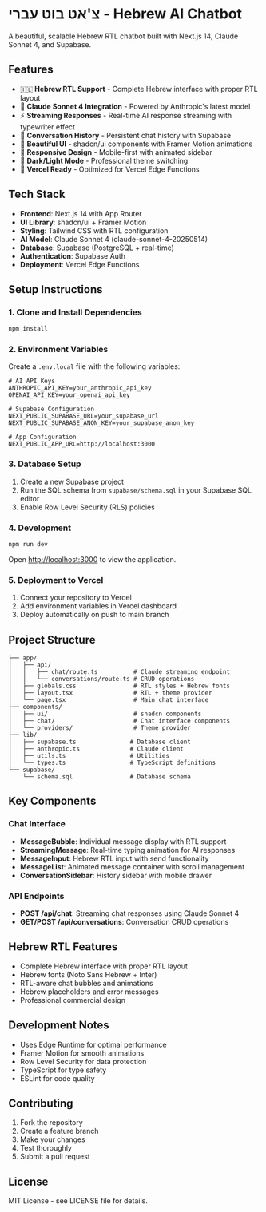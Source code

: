 # צ'אט בוט עברי - Hebrew AI Chatbot

A beautiful, scalable Hebrew RTL chatbot built with Next.js 14, Claude Sonnet 4, and Supabase.

## Features

- 🇮🇱 **Hebrew RTL Support** - Complete Hebrew interface with proper RTL layout
- 🤖 **Claude Sonnet 4 Integration** - Powered by Anthropic's latest model
- ⚡ **Streaming Responses** - Real-time AI response streaming with typewriter effect
- 💾 **Conversation History** - Persistent chat history with Supabase
- 🎨 **Beautiful UI** - shadcn/ui components with Framer Motion animations
- 📱 **Responsive Design** - Mobile-first with animated sidebar
- 🌙 **Dark/Light Mode** - Professional theme switching
- 🚀 **Vercel Ready** - Optimized for Vercel Edge Functions

## Tech Stack

- **Frontend**: Next.js 14 with App Router
- **UI Library**: shadcn/ui + Framer Motion
- **Styling**: Tailwind CSS with RTL configuration
- **AI Model**: Claude Sonnet 4 (claude-sonnet-4-20250514)
- **Database**: Supabase (PostgreSQL + real-time)
- **Authentication**: Supabase Auth
- **Deployment**: Vercel Edge Functions

## Setup Instructions

### 1. Clone and Install Dependencies

```bash
npm install
```

### 2. Environment Variables

Create a `.env.local` file with the following variables:

```env
# AI API Keys
ANTHROPIC_API_KEY=your_anthropic_api_key
OPENAI_API_KEY=your_openai_api_key

# Supabase Configuration
NEXT_PUBLIC_SUPABASE_URL=your_supabase_url
NEXT_PUBLIC_SUPABASE_ANON_KEY=your_supabase_anon_key

# App Configuration
NEXT_PUBLIC_APP_URL=http://localhost:3000
```

### 3. Database Setup

1. Create a new Supabase project
2. Run the SQL schema from `supabase/schema.sql` in your Supabase SQL editor
3. Enable Row Level Security (RLS) policies

### 4. Development

```bash
npm run dev
```

Open [http://localhost:3000](http://localhost:3000) to view the application.

### 5. Deployment to Vercel

1. Connect your repository to Vercel
2. Add environment variables in Vercel dashboard
3. Deploy automatically on push to main branch

## Project Structure

```
├── app/
│   ├── api/
│   │   ├── chat/route.ts          # Claude streaming endpoint
│   │   └── conversations/route.ts # CRUD operations
│   ├── globals.css                # RTL styles + Hebrew fonts
│   ├── layout.tsx                 # RTL + theme provider
│   └── page.tsx                   # Main chat interface
├── components/
│   ├── ui/                        # shadcn components
│   ├── chat/                      # Chat interface components
│   └── providers/                 # Theme provider
├── lib/
│   ├── supabase.ts               # Database client
│   ├── anthropic.ts              # Claude client
│   ├── utils.ts                  # Utilities
│   └── types.ts                  # TypeScript definitions
└── supabase/
    └── schema.sql                # Database schema
```

## Key Components

### Chat Interface
- **MessageBubble**: Individual message display with RTL support
- **StreamingMessage**: Real-time typing animation for AI responses
- **MessageInput**: Hebrew RTL input with send functionality
- **MessageList**: Animated message container with scroll management
- **ConversationSidebar**: History sidebar with mobile drawer

### API Endpoints
- **POST /api/chat**: Streaming chat responses using Claude Sonnet 4
- **GET/POST /api/conversations**: Conversation CRUD operations

## Hebrew RTL Features

- Complete Hebrew interface with proper RTL layout
- Hebrew fonts (Noto Sans Hebrew + Inter)
- RTL-aware chat bubbles and animations
- Hebrew placeholders and error messages
- Professional commercial design

## Development Notes

- Uses Edge Runtime for optimal performance
- Framer Motion for smooth animations
- Row Level Security for data protection
- TypeScript for type safety
- ESLint for code quality

## Contributing

1. Fork the repository
2. Create a feature branch
3. Make your changes
4. Test thoroughly
5. Submit a pull request

## License

MIT License - see LICENSE file for details.